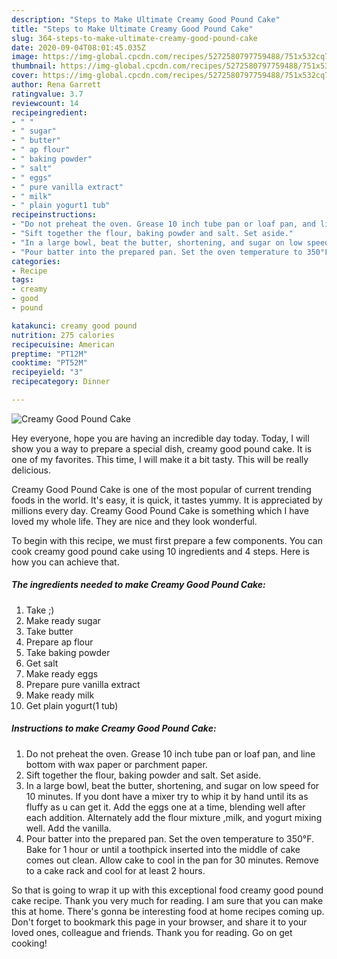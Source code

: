 ```yaml
---
description: "Steps to Make Ultimate Creamy Good Pound Cake"
title: "Steps to Make Ultimate Creamy Good Pound Cake"
slug: 364-steps-to-make-ultimate-creamy-good-pound-cake
date: 2020-09-04T08:01:45.035Z
image: https://img-global.cpcdn.com/recipes/5272580797759488/751x532cq70/creamy-good-pound-cake-recipe-main-photo.jpg
thumbnail: https://img-global.cpcdn.com/recipes/5272580797759488/751x532cq70/creamy-good-pound-cake-recipe-main-photo.jpg
cover: https://img-global.cpcdn.com/recipes/5272580797759488/751x532cq70/creamy-good-pound-cake-recipe-main-photo.jpg
author: Rena Garrett
ratingvalue: 3.7
reviewcount: 14
recipeingredient:
- " "
- " sugar"
- " butter"
- " ap flour"
- " baking powder"
- " salt"
- " eggs"
- " pure vanilla extract"
- " milk"
- " plain yogurt1 tub"
recipeinstructions:
- "Do not preheat the oven. Grease 10 inch tube pan or loaf pan, and line bottom with wax paper or parchment paper."
- "Sift together the flour, baking powder and salt. Set aside."
- "In a large bowl, beat the butter, shortening, and sugar on low speed for 10 minutes. If you dont have a mixer try to whip it by hand until its as fluffy as u can get it. Add the eggs one at a time, blending well after each addition. Alternately add the flour mixture ,milk, and yogurt mixing well. Add the vanilla."
- "Pour batter into the prepared pan. Set the oven temperature to 350°F. Bake for 1 hour or until a toothpick inserted into the middle of cake comes out clean. Allow cake to cool in the pan for 30 minutes. Remove to a cake rack and cool for at least 2 hours."
categories:
- Recipe
tags:
- creamy
- good
- pound

katakunci: creamy good pound 
nutrition: 275 calories
recipecuisine: American
preptime: "PT12M"
cooktime: "PT52M"
recipeyield: "3"
recipecategory: Dinner

---
```



![Creamy Good Pound Cake](https://img-global.cpcdn.com/recipes/5272580797759488/751x532cq70/creamy-good-pound-cake-recipe-main-photo.jpg)

Hey everyone, hope you are having an incredible day today. Today, I will show you a way to prepare a special dish, creamy good pound cake. It is one of my favorites. This time, I will make it a bit tasty. This will be really delicious.

Creamy Good Pound Cake is one of the most popular of current trending foods in the world. It's easy, it is quick, it tastes yummy. It is appreciated by millions every day. Creamy Good Pound Cake is something which I have loved my whole life. They are nice and they look wonderful.




To begin with this recipe, we must first prepare a few components. You can cook creamy good pound cake using 10 ingredients and 4 steps. Here is how you can achieve that.

<!--inarticleads1-->

##### The ingredients needed to make Creamy Good Pound Cake:

1. Take  ;)
1. Make ready  sugar
1. Take  butter
1. Prepare  ap flour
1. Take  baking powder
1. Get  salt
1. Make ready  eggs
1. Prepare  pure vanilla extract
1. Make ready  milk
1. Get  plain yogurt(1 tub)




<!--inarticleads2-->

##### Instructions to make Creamy Good Pound Cake:

1. Do not preheat the oven. Grease 10 inch tube pan or loaf pan, and line bottom with wax paper or parchment paper.
1. Sift together the flour, baking powder and salt. Set aside.
1. In a large bowl, beat the butter, shortening, and sugar on low speed for 10 minutes. If you dont have a mixer try to whip it by hand until its as fluffy as u can get it. Add the eggs one at a time, blending well after each addition. Alternately add the flour mixture ,milk, and yogurt mixing well. Add the vanilla.
1. Pour batter into the prepared pan. Set the oven temperature to 350°F. Bake for 1 hour or until a toothpick inserted into the middle of cake comes out clean. Allow cake to cool in the pan for 30 minutes. Remove to a cake rack and cool for at least 2 hours.




So that is going to wrap it up with this exceptional food creamy good pound cake recipe. Thank you very much for reading. I am sure that you can make this at home. There's gonna be interesting food at home recipes coming up. Don't forget to bookmark this page in your browser, and share it to your loved ones, colleague and friends. Thank you for reading. Go on get cooking!
